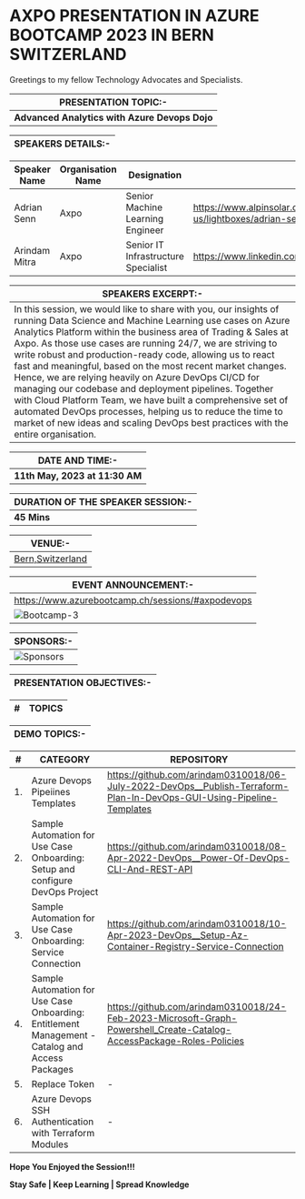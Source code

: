# AXPO PRESENTATION IN AZURE BOOTCAMP 2023 IN BERN SWITZERLAND

Greetings to my fellow Technology Advocates and Specialists.

| __PRESENTATION TOPIC:-__ |
| --------- |
| __Advanced Analytics with Azure Devops Dojo__ |

| __SPEAKERS DETAILS:-__ |
| --------- |

| __Speaker Name__ |  __Organisation Name__ |  __Designation__ |  __Profile__ | 
| --------- |  --------- | --------- | --------- |
| Adrian Senn |  Axpo  | Senior Machine Learning Engineer | https://www.alpinsolar.ch/content/axpo19/ch/en/about-us/lightboxes/adrian-senn.html |
| Arindam Mitra |  Axpo  | Senior IT Infrastructure Specialist | https://www.linkedin.com/in/arindam-mitra-28981095/ |

| __SPEAKERS EXCERPT:-__ |
| --------- |
| In this session, we would like to share with you, our insights of running Data Science and Machine Learning use cases on Azure Analytics Platform within the business area of Trading & Sales at Axpo. As those use cases are running 24/7, we are striving to write robust and production-ready code, allowing us to react fast and meaningful, based on the most recent market changes. Hence, we are relying heavily on Azure DevOps CI/CD for managing our codebase and deployment pipelines. Together with Cloud Platform Team, we have built a comprehensive set of automated DevOps processes, helping us to reduce the time to market of new ideas and scaling DevOps best practices with the entire organisation. |

| __DATE AND TIME:-__ |
| --------- |
| __11th May, 2023 at 11:30 AM__ |

| __DURATION OF THE SPEAKER SESSION:-__ |
| --------- |
| __45 Mins__ |

| __VENUE:-__ |
| --------- |
| [Bern,Switzerland](https://www.azurebootcamp.ch/location/) |

| __EVENT ANNOUNCEMENT:-__ |
| --------- |
| https://www.azurebootcamp.ch/sessions/#axpodevops |
| ![Bootcamp-3](https://github.com/arindam0310018/11-May-2023_Azure-Bootcamp-2023/assets/29681063/4c4afe95-59de-4136-8bf1-f7056ed41c21) |

| __SPONSORS:-__ |
| --------- |
| ![Sponsors](https://github.com/arindam0310018/11-May-2023_Azure-Bootcamp-2023/assets/29681063/b3d77a63-bb4b-4164-886b-b3df30057909) |

| __PRESENTATION OBJECTIVES:-__ |
| --------- |

| __#__ | __TOPICS__ |
| --------- | --------- |

| __DEMO TOPICS:-__ |
| --------- |

| __#__ | __CATEGORY__ | __REPOSITORY__ |
| --------- | --------- | --------- |
| 1. | Azure Devops Pipeiines Templates | https://github.com/arindam0310018/06-July-2022-DevOps__Publish-Terraform-Plan-In-DevOps-GUI-Using-Pipeline-Templates |
| 2. | Sample Automation for Use Case Onboarding: Setup and configure DevOps Project | https://github.com/arindam0310018/08-Apr-2022-DevOps__Power-Of-DevOps-CLI-And-REST-API |
| 3. | Sample Automation for Use Case Onboarding: Service Connection | https://github.com/arindam0310018/10-Apr-2023-DevOps__Setup-Az-Container-Registry-Service-Connection |
| 4. | Sample Automation for Use Case Onboarding: Entitlement Management - Catalog and Access Packages | https://github.com/arindam0310018/24-Feb-2023-Microsoft-Graph-Powershell_Create-Catalog-AccessPackage-Roles-Policies |
| 5. | Replace Token | - |
| 6. | Azure Devops SSH Authentication with Terraform Modules  | - |

__Hope You Enjoyed the Session!!!__

__Stay Safe | Keep Learning | Spread Knowledge__
